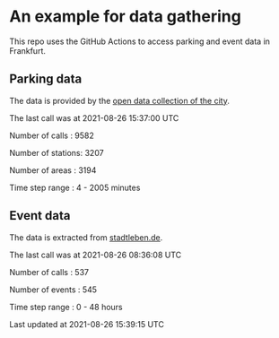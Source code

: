 # An example for data gathering

This repo uses the GitHub Actions to access parking and event data in Frankfurt.

## Parking data
The data is provided by the [open data collection of the city](https://www.offenedaten.frankfurt.de/).

The last call was at 2021-08-26 15:37:00 UTC

Number of calls   : 9582

Number of stations: 3207

Number of areas   : 3194

Time step range   :    4 - 2005 minutes


## Event data
The data is extracted from [stadtleben.de](https://stadtleben.de/frankfurt/).

The last call was at 2021-08-26 08:36:08 UTC

Number of calls   : 537

Number of events  : 545

Time step range   :   0 -  48 hours


Last updated at 2021-08-26 15:39:15 UTC
